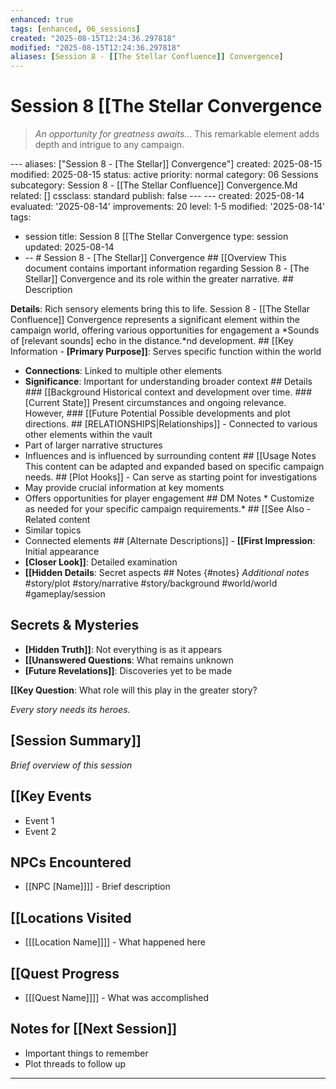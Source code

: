 ```yaml
---
enhanced: true
tags: [enhanced, 06_sessions]
created: "2025-08-15T12:24:36.297818"
modified: "2025-08-15T12:24:36.297818"
aliases: [Session 8 - [[The Stellar Confluence]] Convergence]
---
```


# Session 8   [[The Stellar Convergence

> *An opportunity for greatness awaits...* This remarkable element adds depth and intrigue to any campaign.

--- aliases: ["Session 8 - [The Stellar]] Convergence"]
created: 2025-08-15
modified: 2025-08-15
status: active
priority: normal
category: 06 Sessions
subcategory: Session 8 - [[The Stellar Confluence]] Convergence.Md
related: []
cssclass: standard
publish: false --- ---
created: 2025-08-14
evaluated: '2025-08-14'
improvements: 20
level: 1-5
modified: '2025-08-14'
tags:
- session title: Session 8 [[The Stellar Convergence
type: session
updated: 2025-08-14
- -- # Session 8 - [The Stellar]] Convergence ## [[Overview This document contains important information regarding Session 8 - [The Stellar]] Convergence and its role within the greater narrative. ## Description

**Details**: Rich sensory elements bring this to life. Session 8 - [[The Stellar Confluence]] Convergence represents a significant element within the campaign world, offering various opportunities for engagement a
*Sounds of [relevant sounds] echo in the distance.*nd development. ## [[Key Information - **[Primary Purpose]]**: Serves specific function within the world
- **Connections**: Linked to multiple other elements
- **Significance**: Important for understanding broader context ## Details ### [[Background Historical context and development over time. ### [Current State]] Present circumstances and ongoing relevance. However, ### [[Future Potential Possible developments and plot directions. ## [RELATIONSHIPS|Relationships]] - Connected to various other elements within the vault
- Part of larger narrative structures
- Influences and is influenced by surrounding content ## [[Usage Notes This content can be adapted and expanded based on specific campaign needs. ## [Plot Hooks]] - Can serve as starting point for investigations
- May provide crucial information at key moments
- Offers opportunities for player engagement ## DM Notes * Customize as needed for your specific campaign requirements.* ## [[See Also - Related content
- Similar topics
- Connected elements ## [Alternate Descriptions]] - **[[First Impression**: Initial appearance
- **[Closer Look]]**: Detailed examination
- **[[Hidden Details**: Secret aspects ## Notes {#notes} *Additional notes* #story/plot
#story/narrative
#story/background
#world/world
#gameplay/session
## Secrets & Mysteries
- **[Hidden Truth]]**: Not everything is as it appears
- **[[Unanswered Questions**: What remains unknown
- **[Future Revelations]]**: Discoveries yet to be made

**[[Key Question**: What role will this play in the greater story?

*Every story needs its heroes.*
## [Session Summary]]
*Brief overview of this session*

## [[Key Events
- Event 1
- Event 2

## NPCs Encountered
- [[NPC [Name]]]] - Brief description

## [[Locations Visited
- [[[Location Name]]]] - What happened here

## [[Quest Progress
- [[[Quest Name]]]] - What was accomplished

## Notes for [[Next Session]]
- Important things to remember
- Plot threads to follow up

---
